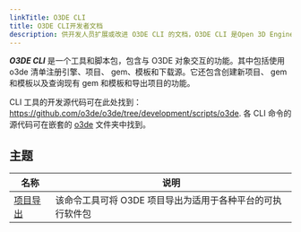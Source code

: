 ```yaml
---
linkTitle: O3DE CLI
title: O3DE CLI开发者文档
description: 供开发人员扩展或改进 O3DE CLI 的文档，O3DE CLI 是Open 3D Engine的一部分。
---
```


***O3DE CLI***  是一个工具和脚本包，包含与 O3DE 对象交互的功能。其中包括使用 o3de 清单注册引擎、项目、 gem、模板和下载源。它还包含创建新项目、 gem 和模板以及查询现有 gem 和模板和导出项目的功能。

CLI 工具的开发源代码可在此处找到： https://github.com/o3de/o3de/tree/development/scripts/o3de. 各 CLI 命令的源代码可在嵌套的 [o3de](https://github.com/o3de/o3de/tree/development/scripts/o3de/o3de) 文件夹中找到。

## 主题

| 名称                       | 说明                               |
|--------------------------|----------------------------------|
| [项目导出](./project-export) | 该命令工具可将 O3DE 项目导出为适用于各种平台的可执行软件包 |
